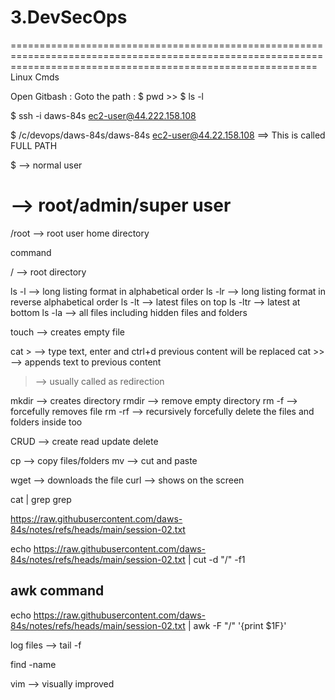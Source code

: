 # 3.DevSecOps
=================================================================================================================================================================
Linux Cmds

Open Gitbash : 
Goto the path : $ pwd  >> $ ls -l

$ ssh -i daws-84s ec2-user@44.222.158.108

$ /c/devops/daws-84s/daws-84s ec2-user@44.22.158.108 ==> This is called  FULL PATH

$ --> normal user
# --> root/admin/super user
/root --> root user home directory

command <options> <inputs>

/ --> root directory

ls -l --> long listing format in alphabetical order
ls -lr --> long listing format in reverse alphabetical order
ls -lt --> latest files on top
ls -ltr --> latest at bottom
ls -la --> all files including hidden files and folders

touch <file-name> --> creates empty file

cat > <file-name> --> type text, enter and ctrl+d
previous content will be replaced
cat >> <file-name> --> appends text to previous content


> --> usually called as redirection

mkdir <name> --> creates directory
rmdir --> remove empty directory
rm -f --> forcefully removes file
rm -rf --> recursively forcefully delete the files and folders inside too

CRUD --> create read update delete

cp <source> <destination> --> copy files/folders
mv <source> <destination> --> cut and paste

wget <URL> --> downloads the file
curl <URL> --> shows on the screen

cat <file-name> | grep <word-to-search>
grep <word-to-search> <file>

https://raw.githubusercontent.com/daws-84s/notes/refs/heads/main/session-02.txt

echo https://raw.githubusercontent.com/daws-84s/notes/refs/heads/main/session-02.txt | cut -d "/" -f1

awk command
------------
echo https://raw.githubusercontent.com/daws-84s/notes/refs/heads/main/session-02.txt | awk -F "/" '{print $1F}'

log files --> tail -f <log-file>

find <where to search> -name <file-name>

vim --> visually improved

